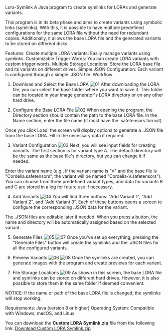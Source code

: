 Lora-Symlink
A Java program to create symlinks for LORAs and generate variants.

This program is in its beta phase and aims to create variants using symbolic links (symlinks). With this, it is possible to have multiple predefined configurations for the same LORA file without the need for redundant copies. Additionally, it allows the base LORA file and the generated variants to be stored on different disks.

Features:
Create multiple LORA variants: Easily manage variants using symlinks.
Customizable Trigger Words: You can create LORA variants with custom trigger words.
Multiple Storage Locations: Store the LORA base file and its variants on different drives.
Simple JSON Configuration: Each variant is configured through a simple .JSON file.
Workflow

1. Download and Select the Base LORA
![01](https://github.com/user-attachments/assets/23da95fd-d1c3-4bec-8950-891dc08e90ce)
After downloading the LORA file, you can select the base folder where you want to save it. This folder can be located in your image generator's LORA directory or on any other hard drive.

2. Configure the Base LORA File
![02](https://github.com/user-attachments/assets/b80198fc-0975-4b67-9b1e-8570ec135be5)
When opening the program, the Directory section should contain the path to the base LORA file. In the Name section, enter the file name (it must have the .safetensors format).

Once you click Load, the screen will display options to generate a .JSON file from the base LORA. Fill in the necessary data if required.

3. Variant Configuration
![03](https://github.com/user-attachments/assets/2d684ed4-ec67-49f2-90be-b8738978502f)
Next, you will see input fields for creating variants. The first section is for variant type A. The default directory will be the same as the base file's directory, but you can change it if needed.

Enter the variant name (e.g., if the variant name is "V" and the base file is "Cordelia.safetensors", the variant will be named "Cordelia-V.safetensors"). You can choose from three predefined variant types, and data for variants B and C are stored in a log for future use if necessary.

4. Add Variants
![04](https://github.com/user-attachments/assets/7b37c674-8e1d-4398-ba05-c28921fc780d)
You will find three buttons: "Add Variant 1", "Add Variant 2", and "Add Variant 3". Each of these buttons opens a screen to configure the corresponding .JSON data for the variant.

The .JSON files are editable later if needed. When you press a button, the name and directory will be automatically assigned based on the selected variant.

5. Generate Files
![05](https://github.com/user-attachments/assets/a6d8f4b5-7899-4e65-bc91-a9fa2cda7d18)
![07](https://github.com/user-attachments/assets/19459615-7cff-4839-b9f4-543fdd8f5723)
Once you've set up everything, pressing the "Generate Files" button will create the symlinks and the .JSON files for all the configured variants.

6. Preview Variants
![06](https://github.com/user-attachments/assets/a162f991-abd5-478c-bf2d-d89e3f1cec49)
![08](https://github.com/user-attachments/assets/b847e968-baa4-47b3-a479-80c357b0df10)
Once the symlinks are created, you can generate images with the program and create previews for each variant.

7. File Storage Locations
![09](https://github.com/user-attachments/assets/bdb34aad-55c8-448b-84df-91989dc7bd15)
As shown in this screen, the base LORA file and symlinks can be stored on different hard drives. However, it is also possible to store them in the same folder if deemed convenient.

NOTICE: If the name or path of the base LORA file is changed, the symlinks will stop working.

Requirements:
Java (version 8 or higher)
Operating System: Compatible with Windows, macOS, and Linux.

You can download the **Custom LORA Symlink.zip** file from the following link:
[Download Custom LORA Symlink.zip]([https://github.com/BlaudioVargas/Lora-Symlink/releases/download/beta/Custom%20LORA%20Symlink.zip](https://github.com/BlaudioVargas/Lora-Symlink/releases/tag/beta))
